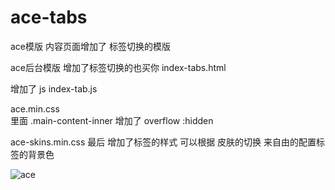 # ace-tabs
ace模版 内容页面增加了 标签切换的模版 


ace后台模版 增加了标签切换的也买你 index-tabs.html

增加了 js index-tab.js

ace.min.css  
里面 .main-content-inner  增加了 overflow :hidden 

ace-skins.min.css 最后 增加了标签的样式  可以根据 皮肤的切换 来自由的配置标签的背景色

<img alt="ace" src="https://share.weiyun.com/f247194b9e2cab7e645aba6359cb976f"/>

